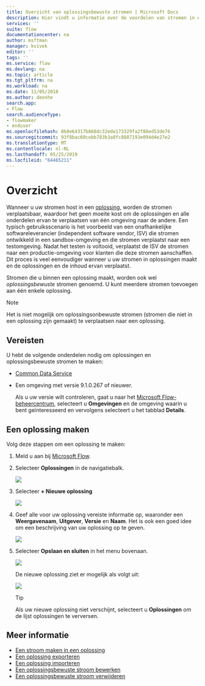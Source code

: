 ```yaml
---
title: Overzicht van oplossingsbewuste stromen | Microsoft Docs
description: Hier vindt u informatie over de voordelen van stromen in oplossingen maken.
services: ''
suite: flow
documentationcenter: na
author: msftman
manager: kvivek
editor: ''
tags: ''
ms.service: flow
ms.devlang: na
ms.topic: article
ms.tgt_pltfrm: na
ms.workload: na
ms.date: 11/05/2018
ms.author: deonhe
search.app:
- Flow
search.audienceType:
- flowmaker
- enduser
ms.openlocfilehash: 8b0e64317b868dc32ede173329fa2f88ed53de76
ms.sourcegitcommit: 93f8bac60cebb783b3a8fc8887193e094d4e27e2
ms.translationtype: MT
ms.contentlocale: nl-NL
ms.lasthandoff: 05/25/2019
ms.locfileid: "64465211"
---
```

# <a name="overview"></a>Overzicht

Wanneer u uw stromen host in een [oplossing](https://docs.microsoft.com/powerapps/maker/common-data-service/solutions-overview), worden de stromen verplaatsbaar, waardoor het geen moeite kost om de oplossingen en alle onderdelen ervan te verplaatsen van één omgeving naar de andere. Een typisch gebruiksscenario is het voorbeeld van een onafhankelijke softwareleverancier (independent software vendor, ISV) die stromen ontwikkeld in een sandbox-omgeving en die stromen verplaatst naar een testomgeving. Nadat het testen is voltooid, verplaatst de ISV de stromen naar een productie-omgeving voor klanten die deze stromen aanschaffen. Dit proces is veel eenvoudiger wanneer u uw stromen in oplossingen maakt en de oplossingen en de inhoud ervan verplaatst.

Stromen die u binnen een oplossing maakt, worden ook wel *oplossingsbewuste* stromen genoemd. U kunt meerdere stromen toevoegen aan één enkele oplossing.

> [!NOTE] 
> Het is niet mogelijk om oplossingsonbewuste stromen (stromen die niet in een oplossing zijn gemaakt) te verplaatsen naar een oplossing.

## <a name="prerequisites"></a>Vereisten

U hebt de volgende onderdelen nodig om oplossingen en oplossingsbewuste stromen te maken:

- [Common Data Service](https://docs.microsoft.com/powerapps/maker/common-data-service/data-platform-intro)
- Een omgeving met versie 9.1.0.267 of nieuwer.

  Als u uw versie wilt controleren, gaat u naar het [Microsoft Flow-beheercentrum](https://admin.flow.microsoft.com), selecteert u **Omgevingen** en de omgeving waarin u bent geïnteresseerd en vervolgens selecteert u het tabblad **Details**.

## <a name="create-a-solution"></a>Een oplossing maken

Volg deze stappen om een oplossing te maken:

1. Meld u aan bij [Microsoft Flow](https://flow.microsoft.com).
1. Selecteer **Oplossingen** in de navigatiebalk.

   ![](./media/overview-solution-flows/select-solutions-from-left-nav.png)

1. Selecteer **+ Nieuwe oplossing**

   ![](./media/overview-solution-flows/select-new-solution.png)

1. Geef alle voor uw oplossing vereiste informatie op, waaronder een **Weergavenaam**, **Uitgever**, **Versie** en **Naam**. Het is ook een goed idee om een beschrijving van uw oplossing op te geven.

   ![](./media/overview-solution-flows/new-solution.png)

1. Selecteer **Opslaan en sluiten** in het menu bovenaan.

   ![](./media/overview-solution-flows/save-and-close-solution.png)

   De nieuwe oplossing ziet er mogelijk als volgt uit:

   ![](./media/overview-solution-flows/new-solution-created.png)

   > [!TIP]
   > Als uw nieuwe oplossing niet verschijnt, selecteert u **Oplossingen** om de lijst oplossingen te verversen.

## <a name="learn-more"></a>Meer informatie

- [Een stroom maken in een oplossing](./create-flow-solution.md)
- [Een oplossing exporteren](./export-flow-solution.md)
- [Een oplossing importeren](./import-flow-solution.md)
- [Een oplossingsbewuste stroom bewerken](./edit-solution-aware-flow.md)
- [Een oplossingsbewuste stroom verwijderen](./remove-solution-aware-flow.md)
